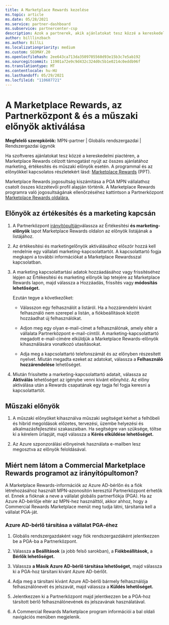 ```yaml
---
title: A Marketplace Rewards kezelése
ms.topic: article
ms.date: 05/28/2021
ms.service: partner-dashboard
ms.subservice: partnercenter-csp
description: Azok a partnerek, akik ajánlatokat tesz közzé a kereskedelmi piactéren, jogosultak a marketingtámogatást kínáló előnyökre.
author: billlinzbach
ms.author: BillLi
ms.localizationpriority: medium
ms.custom: SEOMAY.20
ms.openlocfilehash: 2ee643ca713da3509705560d93e15b3c7e5ab192
ms.sourcegitcommit: 11901a72e9c9d432c324d0c5b1e0214c0eddb96f
ms.translationtype: MT
ms.contentlocale: hu-HU
ms.lasthandoff: 05/29/2021
ms.locfileid: "110687721"
---
```

# <a name="manage-marketplace-rewards-in-partner-center--activate-marketing-sales-and-technical-benefits"></a>A Marketplace Rewards, az Partnerközpont & és a műszaki előnyök aktiválása

**Megfelelő szerepkörök:** MPN-partner | Globális rendszergazdai | Rendszergazdai ügynök

Ha szoftveres ajánlatokat tesz közzé a kereskedelmi piactéren, a Marketplace Rewards célzott támogatást nyújt az összes ajánlatához marketing, értékesítés és műszaki előnyök esetén. A programmal és az előnyökkel kapcsolatos részletekért lásd: [Marketplace Rewards](https://aka.ms/marketplacerewards) (PPT).

Marketplace Rewards jogosultság kiszámítása a PGA MPN vállalathoz csatolt összes közzétevői profil alapján történik. A Marketplace Rewards programra való jogosultságának ellenőrzéséhez kattintson a Partnerközpont [Marketplace Rewards oldalára.](https://partner.microsoft.com/dashboard/mpn/program/commercialmarketplace)

## <a name="sales-and-marketing-benefits"></a>Előnyök az értékesítés és a marketing kapcsán

1. A Partnerközpont [irányítópultján](https://partner.microsoft.com/dashboard)válassza az Értékesítési **és marketing-előnyök** lapot Marketplace Rewards oldalon az előnyök listájának a listájához.

2. Az értékesítési és marketingelőnyök aktiválásához először hozzá kell rendelnie egy vállalati marketing-kapcsolattartót. A kapcsolattartó fogja megkapni a további információkat a Marketplace Rewardsszal kapcsolatban.

3. A marketing kapcsolattartási adatok hozzáadásához vagy frissítéséhez lépjen az Értékesítési és marketing előnyök lap tetejére az Marketplace Rewards lapon, majd válassza a Hozzáadás, frissítés vagy **módosítás lehetőséget.**

   Ezután tegye a következőket:

   - Válasszon egy felhasználót a listáról. Ha a hozzárendelni kívánt felhasználó nem szerepel a listán, a fiókbeállítások között hozzáadhat új felhasználókat.

   - Adjon meg egy olyan e-mail-címet a felhasználónak, amely eltér a vállalata Partnerközpont e-mail-címtől. A marketing-kapcsolattartó megadott e-mail-címére elküldjük a Marketplace Rewards-előnyök kihasználására vonatkozó utasításokat.

   - Adja meg a kapcsolattartó telefonszámát és az előnyben részesített nyelvet. Miután megadta ezeket az adatokat, válassza a **Felhasználó hozzárendelése** lehetőséget.

4. Miután frissítette a marketing-kapcsolattartó adatait, válassza az **Aktiválás** lehetőséget az igénybe venni kívánt előnyhöz. Az előny aktiválása után a Rewards csapatának egy tagja fel fogja keresni a kapcsolattartót.

## <a name="technical-benefits"></a>Műszaki előnyök

1. A műszaki előnyöket kihasználva műszaki segítséget kérhet a felhőbeli és hibrid megoldások előzetes, tervezési, üzembe helyezési és alkalmazásfejlesztési szakaszaiban. Ha segítségre van szüksége, töltse ki a kérelem űrlapját, majd válassza a **Kérés elküldése lehetőséget.**

2. Az Azure szponzorálási előnyeinek használata e-mailben lesz megosztva az előnyök feloldásával.

## <a name="why-cant-i-see-the-commercial-marketplace-rewards-program-on-my-dashboard"></a>Miért nem látom a Commercial Marketplace Rewards programot az irányítópultomon?

A Marketplace Rewards-információk az Azure AD-bérlőn és a fiók létrehozásához használt MPN-azonosítón keresztül Partnerközpont érhetők el. Ennek a fióknak a neve a vállalat globális partnerfiókja (PGA). Ha az Azure AD-bérlője eltér az MPN-hez használttól, akkor ahhoz, hogy a Commercial Rewards Marketplace menüt meg tudja látni, társítania kell a vállalat PGA-ját.

### <a name="to-associate-an-azure-ad-tenant-with-the-pga-of-your-company"></a>Azure AD-bérlő társítása a vállalat PGA-éhez

1. Globális rendszergazdaként vagy fiók rendszergazdáként jelentkezzen be a PGA-ba a Partnerközpont.

2. Válassza **a Beállítások** (a jobb felső sarokban), a **Fiókbeállítások,** a **Bérlők lehetőséget.**

3. Válassza **a Másik Azure AD-bérlő társítása lehetőséget,** majd válassza ki a PGA-hoz társítani kívánt Azure AD-bérlőt.

4. Adja meg a társítani kívánt Azure AD-bérlő bármely felhasználója felhasználónevét és jelszavát, majd válassza a **Küldés lehetőséget.**

5. Jelentkezzen ki a Partnerközpont majd jelentkezzen be a PGA-hoz társított bérlő felhasználónevének és jelszavának használatával.

6. A Commercial Rewards Marketplace program információi a bal oldali navigációs menüben megjelenik.
